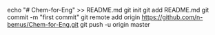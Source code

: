 echo "# Chem-for-Eng" >> README.md
git init
git add README.md
git commit -m "first commit"
git remote add origin https://github.com/n-bemus/Chem-for-Eng.git
git push -u origin master
